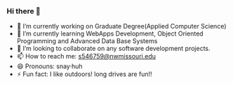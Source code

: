 ### Hi there 👋


- 🔭 I’m currently working on Graduate Degree(Applied Computer Science)
- 🌱 I’m currently learning WebApps Development, Object Oriented Programming and Advanced Data Base Systems
- 👯 I’m looking to collaborate on any software development projects.
- 📫 How to reach me: s546759@nwmissouri.edu
- 😄 Pronouns: snay·huh
- ⚡ Fun fact: I like outdoors! long drives are fun!!

